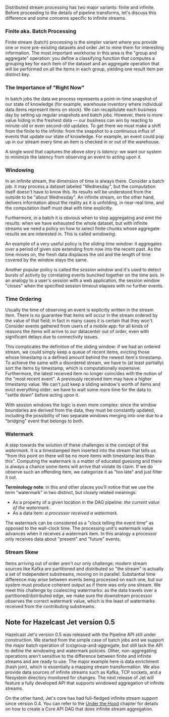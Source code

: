 Distributed stream processing has two major variants: finite and
infinite. Before proceeding to the details of pipeline transforms, let's
discuss this difference and some concerns specific to infinite streams.

### Finite aka. Batch Processing

Finite stream (batch) processing is the simpler variant where you
provide one or more pre-existing datasets and order Jet to mine them for
interesting information. The most important workhorse in this area is
the "group and aggregate" operation: you define a classifying function
that computes a grouping key for each item of the dataset and an
aggregate operation that will be performed on all the items in each
group, yielding one result item per distinct key.

### The Importance of "Right Now"

In batch jobs the data we process represents a point-in-time snapshot of
our state of knowledge (for example, warehouse inventory where
individual data items represent items on stock). We can recapitulate
each business day by setting up regular snapshots and batch jobs.
However, there is more value hiding in the freshest data &mdash; our
business can win by reacting to minute-old or even second-old updates.
To get there we must make a shift from the finite to the infinite: from
the snapshot to a continuous influx of events that update our state of
knowledge. For example, an event could pop up in our stream every time
an item is checked in or out of the warehouse.

A single word that captures the above story is _latency_: we want our
system to minimize the latency from observing an event to acting upon
it.

### Windowing

In an infinite stream, the dimension of time is always there.  Consider
a batch job: it may process a dataset labeled "Wednesday", but the
computation itself doesn't have to know this. Its results will be
understood from the outside to be "about Wednesday". An infinite stream,
on the other hand, delivers information about the reality as it is
unfolding, in near-real time, and the computation itself must deal with
time explicitly.

Furthermore, in a batch it is obvious when to stop aggregating and emit
the results: when we have exhausted the whole dataset, but with infinite streams we need a policy on how to select finite chunks whose aggregate
results we are interested in. This is called _windowing_.

An example of a very useful policy is the _sliding time window_: it
aggregates over a period of given size extending from now into the
recent past. As the time moves on, the fresh data displaces the old and
the length of time covered by the window stays the same.

Another popular policy is called the _session window_ and it's used to
detect bursts of activity by correlating events bunched together on the
time axis. In an analogy to a user's session with a web application,
the session window "closes" when the specified session timeout elapses
with no further events.

### Time Ordering

Usually the time of observing an event is explicitly written in the
stream item. There is no guarantee that items will occur in the stream
ordered by the value of that field; in fact in many cases it is certain
that they won't. Consider events gathered from users of a mobile app:
for all kinds of reasons the items will arrive to our datacenter out of
order, even with significant delays due to connectivity issues.

This complicates the definition of the sliding window: if we had an
ordered stream, we could simply keep a queue of recent items, evicting
those whose timestamp is a defined amount behind the newest item's
timestamp. To achieve the same with a disordered stream, we have to (at
least partially) sort the items by timestamp, which is computationally
expensive. Furthermore, the latest received item no longer coincides
with the notion of the "most recent event". A previously received item
may have a higher timestamp value. We can't just keep a sliding window's
worth of items and evict everything older; we have to wait some more
time for the data to "settle down" before acting upon it.

With session windows the logic is even more complex: since the window
boundaries are derived from the data, they must be constantly updated,
including the possibility of two separate windows merging into one due
to a "bridging" event that belongs to both.

### Watermark

A step towards the solution of these challenges is the concept of the
_watermark_. It is a timestamped item inserted into the stream that
tells us "from this point on there will be no more items with timestamp
less than this". Computing the watermark is a matter of educated
guessing and there is always a chance some items will arrive that
violate its claim. If we do observe such an offending item, we
categorize it as "too late" and just filter it out.

**Terminology note**: in this and other places you'll notice that we use
the term "watermark" in two distinct, but closely related meanings:

- As a property of a given location in the DAG pipeline: _the current
value of the watermark_.
- As a data item: _a processor received a watermark_.

The watermark can be considered as a "clock telling the event time" as
opposed to the wall-clock time. The processing unit's watermark value advances when it receives a watermark item. In this analogy a processor only receives data about "present" and "future" events.

### Stream Skew

Items arriving out of order aren't our only challenge; modern stream
sources like Kafka are partitioned and distributed so "the stream" is
actually a set of independent substreams, moving on in parallel.
Substantial time difference may arise between events being processed on
each one, but our system must produce coherent output as if there was
only one stream. We meet this challenge by coalescing watermarks: as
the data travels over a partitioned/distributed edge, we make sure the
downstream processor observes the correct watermark value, which is the
least of watermarks received from the contributing substreams.

## Note for Hazelcast Jet version 0.5

Hazelcast Jet's version 0.5 was released with the Pipeline API still under construction. We started from the simple case of batch jobs and we support the major batch operation of (co)group-and-aggregate, but still
lack the API to define the windowing and watermark policies. Other,
non-aggregating operations aren't sensitive to the difference between
finite and infinite streams and are ready to use. The major example here
is data enrichment (hash join), which is essentially a mapping stream
transformation. We also provide data sources of infinite streams such as
Kafka, TCP sockets, and a filesystem directory monitored for changes.
The next release of Jet will feature a fully developed API that supports
windowed aggregation of infinite streams.

On the other hand, Jet's core has had full-fledged infinite stream
support since version 0.4. You can refer to the [Under the Hood](Under_the_Hood) chapter for details on how to create a Core API DAG
that does infinite stream aggregation.
